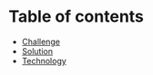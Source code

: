 # Table of contents

<!-- this page determines the LHS menu structure in UI -->

* [Challenge](challenge.md)
* [Solution](solution.md)
* [Technology](technology.md)


